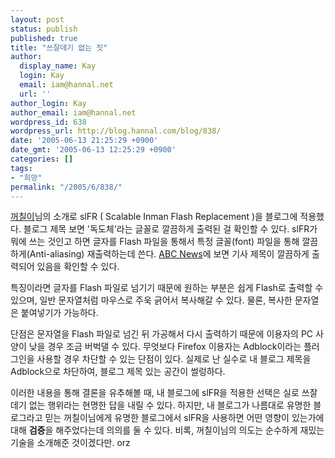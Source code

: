 ```yaml
---
layout: post
status: publish
published: true
title: "쓰잘데기 없는 짓"
author:
  display_name: Kay
  login: Kay
  email: iam@hannal.net
  url: ''
author_login: Kay
author_email: iam@hannal.net
wordpress_id: 638
wordpress_url: http://blog.hannal.com/blog/838/
date: '2005-06-13 21:25:29 +0900'
date_gmt: '2005-06-13 12:25:29 +0900'
categories: []
tags:
- "희망"
permalink: "/2005/6/838/"
---
```

<p><a href="http://www.blogmeme.com/stardust">꺼칠이</a>님의 소개로 slFR ( Scalable Inman Flash Replacement )을 블로그에 적용했다. 블로그 제목 보면 '독도체'라는 글꼴로 깔끔하게 출력된 걸 확인할 수 있다. slFR가 뭐에 쓰는 것인고 하면 글자를 Flash 파일을 통해서 특정 글꼴(font) 파일을 통해 깔끔하게(Anti-aliasing) 재출력하는데 쓴다. <a href="http://abcnews.go.com/GMA/wireStory?id=843539">ABC News</a>에 보면 기사 제목이 깔끔하게 출력되어 있음을 확인할 수 있다.</p>
<p>특징이라면 글자를 Flash 파일로 넘기기 때문에 원하는 부분은 쉽게 Flash로 출력할 수 있으며, 일반 문자열처럼 마우스로 주욱 긁어서 복사해갈 수 있다. 물론, 복사한 문자열은 붙여넣기가 가능하다.</p>
<p>단점은 문자열을 Flash 파일로 넘긴 뒤 가공해서 다시 출력하기 때문에 이용자의 PC 사양이 낮을 경우 조금 버벅댈 수 있다. 무엇보다 Firefox 이용자는 Adblock이라는 플러그인을 사용할 경우 차단할 수 있는 단점이 있다. 실제로 난 실수로 내 블로그 제목을 Adblock으로 차단하여, 블로그 제목 있는 공간이 썰렁하다.</p>
<p>이러한 내용을 통해 결론을 유추해볼 때, 내 블로그에 slFR을 적용한 선택은 실로 쓰잘데기 없는 행위라는 현명한 답을 내릴 수 있다. 하지만, 내 블로그가 나름대로 유명한 블로그라고 믿는 꺼칠이님에게 유명한 블로그에서 slFR을 사용하면 어떤 영향이 있는가에 대해 <strong>검증</strong>을 해주었다는데 의의를 둘 수 있다. 비록, 꺼칠이님의 의도는 순수하게 재밌는 기술을 소개해준 것이겠다만. orz</p>
